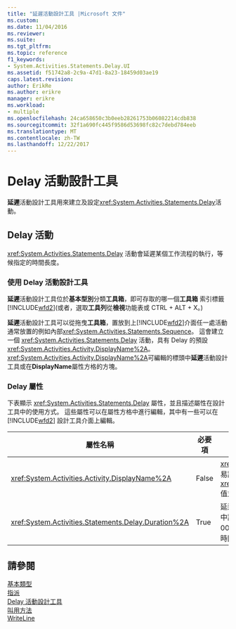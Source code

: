 ```yaml
---
title: "延遲活動設計工具 |Microsoft 文件"
ms.custom: 
ms.date: 11/04/2016
ms.reviewer: 
ms.suite: 
ms.tgt_pltfrm: 
ms.topic: reference
f1_keywords:
- System.Activities.Statements.Delay.UI
ms.assetid: f51742a8-2c9a-47d1-8a23-18459d03ae19
caps.latest.revision: 
author: ErikRe
ms.author: erikre
manager: erikre
ms.workload:
- multiple
ms.openlocfilehash: 24ca658650c3b0eeb28261753b06082214cdb838
ms.sourcegitcommit: 32f1a690fc445f9586d53698fc82c7debd784eeb
ms.translationtype: MT
ms.contentlocale: zh-TW
ms.lasthandoff: 12/22/2017
---
```

# <a name="delay-activity-designer"></a>Delay 活動設計工具
**延遲**活動設計工具用來建立及設定<xref:System.Activities.Statements.Delay>活動。  
  
## <a name="the-delay-activity"></a>Delay 活動  
 <xref:System.Activities.Statements.Delay> 活動會延遲某個工作流程的執行，等候指定的時間長度。  
  
### <a name="using-the-delay-activity-designer"></a>使用 Delay 活動設計工具  
 **延遲**活動設計工具位於**基本型別**分類**工具箱**，即可存取的哪一個**工具箱** 索引標籤[!INCLUDE[wfd2](../workflow-designer/includes/wfd2_md.md)](或者，選取**工具列**從**檢視**功能表或 CTRL + ALT + X。)  
  
 **延遲**活動設計工具可以從拖曳**工具箱**，置放到上[!INCLUDE[wfd2](../workflow-designer/includes/wfd2_md.md)]介面任一處活動通常放置的例如內部<xref:System.Activities.Statements.Sequence>。 這會建立一個 <xref:System.Activities.Statements.Delay> 活動，具有 Delay 的預設 <xref:System.Activities.Activity.DisplayName%2A>。 <xref:System.Activities.Activity.DisplayName%2A>可編輯的標頭中**延遲**活動設計工具或在**DisplayName**屬性方格的方塊。  
  
### <a name="the-delay-properties"></a>Delay 屬性  
 下表顯示 <xref:System.Activities.Statements.Delay> 屬性，並且描述屬性在設計工具中的使用方式。 這些屬性可以在屬性方格中進行編輯，其中有一些可以在 [!INCLUDE[wfd2](../workflow-designer/includes/wfd2_md.md)] 設計工具介面上編輯。  
  
|屬性名稱|必要項|使用方式|  
|-------------------|--------------|-----------|  
|<xref:System.Activities.Activity.DisplayName%2A>|False|<xref:System.Activities.Statements.Delay> 活動的易記名稱。 預設為 Delay。 雖然 <xref:System.Activities.Activity.DisplayName%2A> 值並非絕對必要，但建議您盡量使用。|  
|<xref:System.Activities.Statements.Delay.Duration%2A>|True|延遲工作流程的時間長度。 這個屬性會在屬性方格中設定。 輸入常值 <xref:System.TimeSpan> (使用 00:00:00 格式) 或 Visual Basic 運算式，即可指定時間長度。|  
  
## <a name="see-also"></a>請參閱  
 [基本類型](../workflow-designer/primitives-activity-designers.md)   
 [指派](../workflow-designer/assign-activity-designer.md)   
 [Delay 活動設計工具](../workflow-designer/delay-activity-designer.md)   
 [叫用方法](../workflow-designer/invokemethod-activity-designer.md)   
 [WriteLine](../workflow-designer/writeline-activity-designer.md)